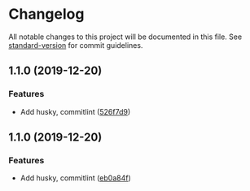 # Changelog

All notable changes to this project will be documented in this file. See [standard-version](https://github.com/conventional-changelog/standard-version) for commit guidelines.

## 1.1.0 (2019-12-20)


### Features

* Add husky, commitlint ([526f7d9](https://github.com/hackdapp/kapian.io/commit/526f7d9c59a86fca40b4f2de0f22b9f36e18a397))

## 1.1.0 (2019-12-20)


### Features

* Add husky, commitlint ([eb0a84f](https://github.com/hackdapp/kapian.io/commit/eb0a84f9652cd908f9f7dd14d004a4df786bc129))
